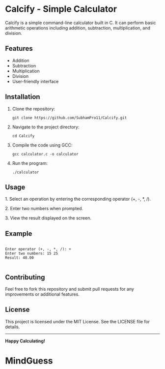 <!DOCTYPE html>
<html lang="en">
<head>
  <meta charset="UTF-8" />
  <meta name="viewport" content="width=device-width, initial-scale=1.0" />
</head>
<body>
  <h1>Calcify - Simple Calculator</h1>
  <p>Calcify is a simple command-line calculator built in C. It can perform basic arithmetic operations including addition, subtraction, multiplication, and division.</p>

  <h2>Features</h2>
  <ul>
    <li>Addition</li>
    <li>Subtraction</li>
    <li>Multiplication</li>
    <li>Division</li>
    <li>User-friendly interface</li>
  </ul>

  <h2>Installation</h2>
  <ol>
    <li>Clone the repository:
      <pre><code>git clone https://github.com/SubhamPro11/Calcify.git</code></pre>
    </li>
    <li>Navigate to the project directory:
      <pre><code>cd Calcify</code></pre>
    </li>
    <li>Compile the code using GCC:
      <pre><code>gcc calculator.c -o calculator</code></pre>
    </li>
    <li>Run the program:
      <pre><code>./calculator</code></pre>
    </li>
  </ol>

  <h2>Usage</h2>
  <p>1. Select an operation by entering the corresponding operator (+, -, *, /).</p>
  <p>2. Enter two numbers when prompted.</p>
  <p>3. View the result displayed on the screen.</p>

  <h2>Example</h2>
  <pre><code>
Enter operator (+, -, *, /): +
Enter two numbers: 15 25
Result: 40.00
  </code></pre>

  <h2>Contributing</h2>
  <p>Feel free to fork this repository and submit pull requests for any improvements or additional features.</p>

  <h2>License</h2>
  <p>This project is licensed under the MIT License. See the LICENSE file for details.</p>

  <hr />
  <p><strong>Happy Calculating!</strong></p>
</body>
</html>

# MindGuess
